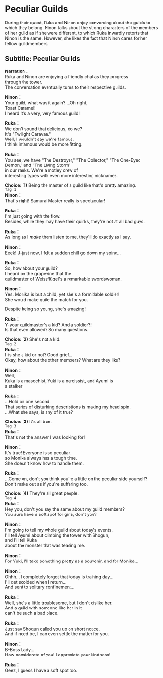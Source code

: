 # Peculiar Guilds
During their quest, Ruka and Ninon enjoy conversing about the guilds to which they belong. Ninon talks about the strong characters of the members of her guild as if she were different, to which Ruka inwardly retorts that Ninon is the same. However, she likes the fact that Ninon cares for her fellow guildmembers.
  
## Subtitle: Peculiar Guilds
  
**Narration：**  
Ruka and Ninon are enjoying a friendly chat as they progress  
through the tower.  
The conversation eventually turns to their respective guilds.  
  
**Ninon：**  
Your guild, what was it again? ...Oh right,  
Toast Caramel!  
I heard it's a very, very famous guild!  
  
**Ruka：**  
We don't sound that delicious, do we?  
It's \"Twilight Caravan.\"  
Well, I wouldn't say we're famous.  
I think infamous would be more fitting.  
  
**Ruka：**  
You see, we have \"The Destroyer,\" \"The Collector,\" \"The One-Eyed  
Demon,\" and \"The Living Storm\"  
in our ranks. We're a motley crew of  
interesting types with even more interesting nicknames.  
  
**Choice: (1)**  Being the master of a guild like that's pretty amazing.  
`Tag 1`  
**Ninon：**  
That's right! Samurai Master really is spectacular!  
  
**Ruka：**  
I'm just going with the flow.  
Besides, while they may have their quirks, they're not at all bad guys.  
  
**Ruka：**  
As long as I *make* them listen to me, they'll do exactly as I say.  
  
**Ninon：**  
Eeek! J-just now, I felt a sudden chill go down my spine...  
  
**Ruka：**  
So, how about your guild?  
I heard on the grapevine that the  
guildmaster of Weissflügel's a remarkable swordswoman.  
  
**Ninon：**  
Yes. Monika is but a child, yet she's a formidable soldier!  
She would make quite the match for you.  
  
Despite being so young, she's amazing!  
  
**Ruka：**  
Y-your guildmaster's a kid? And a soldier?!  
Is that even allowed? So many questions.  
  
**Choice: (2)**  She's not a kid.  
`Tag 2`  
**Ruka：**  
I-is she a kid or not? Good grief...  
Okay, how about the other members? What are they like?  
  
**Ninon：**  
Well,  
Kuka is a masochist, Yuki is a narcissist, and Ayumi is  
a stalker!  
  
**Ruka：**  
...Hold on one second.  
That series of disturbing descriptions is making my head spin.  
...What she says, is any of it true?  
  
**Choice: (3)**  It's all true.  
`Tag 3`  
**Ruka：**  
That's not the answer I was looking for!  
  
**Ninon：**  
It's true! Everyone is so peculiar,  
so Monika always has a tough time.  
She doesn't know how to handle them.  
  
**Ruka：**  
...Come on, don't you think you're a little on the peculiar side yourself?  
Don't make out as if you're suffering too.  
  
**Choice: (4)**  They're all great people.  
`Tag 4`  
**Ruka：**  
Hey you, don't you say the same about my guild members?  
You sure have a soft spot for girls, don't you?  
  
**Ninon：**  
I'm going to tell my whole guild about today's events.  
I'll tell Ayumi about climbing the tower with Shogun,  
and I'll tell Kuka  
about the monster that was teasing me.  
  
**Ninon：**  
For Yuki, I'll take something pretty as a souvenir, and for Monika...  
  
**Ninon：**  
Ohhh... I completely forgot that today is training day...  
I'll get scolded when I return...  
And sent to solitary confinement...  
  
**Ruka：**  
Well, she's a little troublesome, but I don't dislike her.  
And a guild with someone like her in it  
can't be such a bad place.  
  
**Ruka：**  
Just say Shogun called you up on short notice.  
And if need be, I can even settle the matter for you.  
  
**Ninon：**  
B-Boss Lady...  
How considerate of you! I appreciate your kindness!  
  
**Ruka：**  
Geez, I guess I have a soft spot too.  
